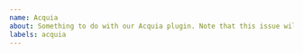 ```yaml
---
name: Acquia 
about: Something to do with our Acquia plugin. Note that this issue will get transferred over to `lando/acquia`
labels: acquia
---
```

